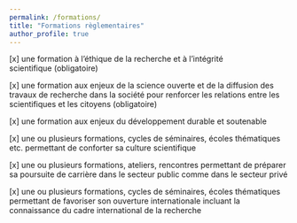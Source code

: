 ```yaml
---
permalink: /formations/
title: "Formations règlementaires"
author_profile: true
---
```


[x] une formation à l’éthique de la recherche et à l’intégrité scientifique (obligatoire)

[x] une formation aux enjeux de la science ouverte et de la diffusion des travaux de recherche dans la société pour renforcer les relations entre les scientifiques et les citoyens (obligatoire)

[x] une formation aux enjeux du développement durable et soutenable

[x] une ou plusieurs formations, cycles de séminaires, écoles thématiques etc. permettant de conforter sa culture scientifique

[x] une ou plusieurs formations, ateliers, rencontres permettant de préparer sa poursuite de carrière dans le secteur public comme dans le secteur privé

[x] une ou plusieurs formations, cycles de séminaires, écoles thématiques permettant de favoriser son ouverture internationale incluant la connaissance du cadre international de la recherche


